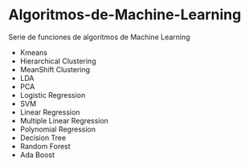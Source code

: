 # Algoritmos-de-Machine-Learning
Serie de funciones de algoritmos de Machine Learning
* Kmeans
* Hierarchical Clustering
* MeanShift Clustering
* LDA
* PCA
* Logistic Regression
* SVM
* Linear Regression
* Multiple Linear Regression
* Polynomial Regression
* Decision Tree
* Random Forest
* Ada Boost

